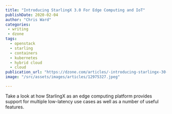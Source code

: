 ```yaml
---
title: "Introducing StarlingX 3.0 For Edge Computing and IoT"
publishDate: 2020-02-04
author: "Chris Ward"
categories:
 - writing
 - dzone
tags:
  - openstack
  - starling
  - containers
  - kubernetes
  - hybrid cloud
  - cloud
publication_url: "https://dzone.com/articles/-introducing-starlingx-30-for-edge-computing-and-i"
image: "/src/assets/images/articles/12975327.jpeg"

---
```

Take a look at how StarlingX as an edge computing platform provides support for multiple low-latency use cases as well as a number of useful features.


